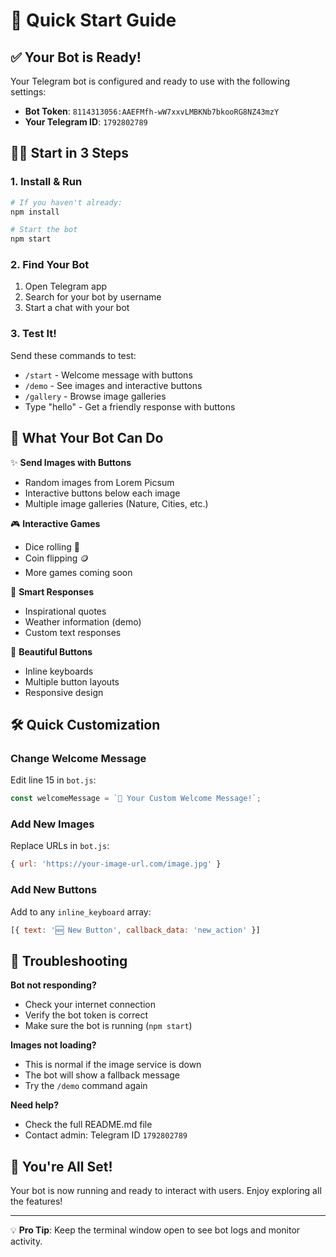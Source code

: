# 🚀 Quick Start Guide

## ✅ Your Bot is Ready!

Your Telegram bot is configured and ready to use with the following settings:

- **Bot Token**: `8114313056:AAEFMfh-wW7xxvLMBKNb7bkooRG8NZ43mzY`
- **Your Telegram ID**: `1792802789`

## 🏃‍♂️ Start in 3 Steps

### 1. Install & Run
```bash
# If you haven't already:
npm install

# Start the bot
npm start
```

### 2. Find Your Bot
1. Open Telegram app
2. Search for your bot by username
3. Start a chat with your bot

### 3. Test It!
Send these commands to test:
- `/start` - Welcome message with buttons
- `/demo` - See images and interactive buttons
- `/gallery` - Browse image galleries
- Type "hello" - Get a friendly response with buttons

## 🎯 What Your Bot Can Do

✨ **Send Images with Buttons**
- Random images from Lorem Picsum
- Interactive buttons below each image
- Multiple image galleries (Nature, Cities, etc.)

🎮 **Interactive Games**
- Dice rolling 🎲
- Coin flipping 🪙
- More games coming soon

💭 **Smart Responses**
- Inspirational quotes
- Weather information (demo)
- Custom text responses

🔘 **Beautiful Buttons**
- Inline keyboards
- Multiple button layouts
- Responsive design

## 🛠️ Quick Customization

### Change Welcome Message
Edit line 15 in `bot.js`:
```javascript
const welcomeMessage = `🤖 Your Custom Welcome Message!`;
```

### Add New Images
Replace URLs in `bot.js`:
```javascript
{ url: 'https://your-image-url.com/image.jpg' }
```

### Add New Buttons
Add to any `inline_keyboard` array:
```javascript
[{ text: '🆕 New Button', callback_data: 'new_action' }]
```

## 🚨 Troubleshooting

**Bot not responding?**
- Check your internet connection
- Verify the bot token is correct
- Make sure the bot is running (`npm start`)

**Images not loading?**
- This is normal if the image service is down
- The bot will show a fallback message
- Try the `/demo` command again

**Need help?**
- Check the full README.md file
- Contact admin: Telegram ID `1792802789`

## 🎉 You're All Set!

Your bot is now running and ready to interact with users. Enjoy exploring all the features!

---

💡 **Pro Tip**: Keep the terminal window open to see bot logs and monitor activity. 
